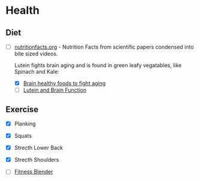 # Health

## Diet

  - [ ] [nutritionfacts.org](https://nutritionfacts.org/) - Nutrition Facts from scientific papers condensed into bite sized videos.
  
    Lutein fights brain aging and is found in green leafy vegatables, like Spinach and Kale:
    
      -  [x] [Brain healthy foods to fight aging](https://nutritionfacts.org/video/brain-healthy-foods-to-fight-aging/)
      -  [ ] [Lutein and Brain Function](https://www.ncbi.nlm.nih.gov/pmc/articles/PMC4638416/)
          
## Exercise

  - [x] Planking
  - [x] Squats
  - [x] Strecth Lower Back
  - [x] Strecth Shoulders
  - [ ] [Fitness Blender](https://www.youtube.com/channel/UCiP6wD_tYlYLYh3agzbByWQ)  


  
  
